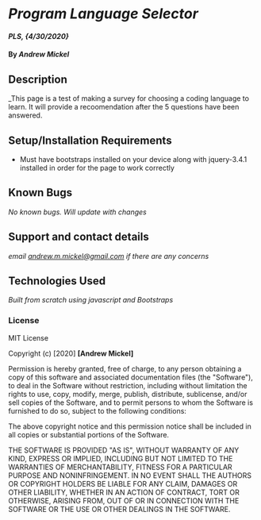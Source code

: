 # _Program Language Selector_

#### _PLS, {4/30/2020}_

#### By _**Andrew Mickel**_

## Description

_This page is a test of making a survey for choosing a coding language to learn. It will provide a recoomendation after the 5 questions have been answered.

## Setup/Installation Requirements

* Must have bootstraps installed on your device along with jquery-3.4.1 installed in order for the page to work correctly


## Known Bugs

_No known bugs. Will update with changes_

## Support and contact details

_email andrew.m.mickel@gmail.com if there are any concerns_

## Technologies Used

_Built from scratch using javascript and Bootstraps_

### License

MIT License

Copyright (c) [2020] **[Andrew Mickel]**

Permission is hereby granted, free of charge, to any person obtaining a copy
of this software and associated documentation files (the "Software"), to deal
in the Software without restriction, including without limitation the rights
to use, copy, modify, merge, publish, distribute, sublicense, and/or sell
copies of the Software, and to permit persons to whom the Software is
furnished to do so, subject to the following conditions:

The above copyright notice and this permission notice shall be included in all
copies or substantial portions of the Software.

THE SOFTWARE IS PROVIDED "AS IS", WITHOUT WARRANTY OF ANY KIND, EXPRESS OR
IMPLIED, INCLUDING BUT NOT LIMITED TO THE WARRANTIES OF MERCHANTABILITY,
FITNESS FOR A PARTICULAR PURPOSE AND NONINFRINGEMENT. IN NO EVENT SHALL THE
AUTHORS OR COPYRIGHT HOLDERS BE LIABLE FOR ANY CLAIM, DAMAGES OR OTHER
LIABILITY, WHETHER IN AN ACTION OF CONTRACT, TORT OR OTHERWISE, ARISING FROM,
OUT OF OR IN CONNECTION WITH THE SOFTWARE OR THE USE OR OTHER DEALINGS IN THE
SOFTWARE.